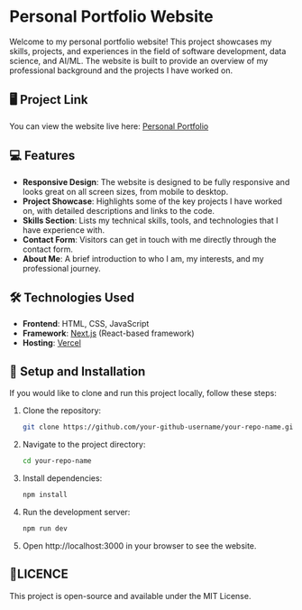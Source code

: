 # Personal Portfolio Website

Welcome to my personal portfolio website! This project showcases my skills, projects, and experiences in the field of software development, data science, and AI/ML. The website is built to provide an overview of my professional background and the projects I have worked on.

## 🖥️ Project Link
You can view the website live here: [Personal Portfolio](https://portfolio-rho-mauve-32.vercel.app/)

## 💻 Features
- **Responsive Design**: The website is designed to be fully responsive and looks great on all screen sizes, from mobile to desktop.
- **Project Showcase**: Highlights some of the key projects I have worked on, with detailed descriptions and links to the code.
- **Skills Section**: Lists my technical skills, tools, and technologies that I have experience with.
- **Contact Form**: Visitors can get in touch with me directly through the contact form.
- **About Me**: A brief introduction to who I am, my interests, and my professional journey.

## 🛠️ Technologies Used
- **Frontend**: HTML, CSS, JavaScript
- **Framework**: [Next.js](https://nextjs.org/) (React-based framework)
- **Hosting**: [Vercel](https://vercel.com/)

## 🚀 Setup and Installation
If you would like to clone and run this project locally, follow these steps:

1. Clone the repository:
   ```bash
   git clone https://github.com/your-github-username/your-repo-name.git
2. Navigate to the project directory:
   ```bash
   cd your-repo-name
3. Install dependencies:
   ```bash
   npm install
4. Run the development server:
   ```bash
   npm run dev
5. Open http://localhost:3000 in your browser to see the website.

## 📄LICENCE
This project is open-source and available under the MIT License.


